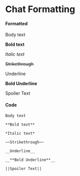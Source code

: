 # Chat Formatting

<!-- tabs:start -->

#### **Formatted**

Body text

**Bold text**

*Italic text*

~~Strikethrough~~

<span class="text-underline">Underline</span>

<span class="text-underline">**Bold Underline**</span>

<span class="text-spoiler">Spoiler Text</span>

#### **Code**

```
Body text

**Bold text**

*Italic text*

~~Strikethrough~~

__Underline__

__**Bold Underline**__

||Spoiler Text||
```

<!-- tabs:end -->